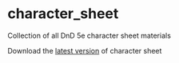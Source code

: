 # character_sheet
Collection of all DnD 5e character sheet materials

Download the [latest version](https://github.com/bomboy87/character_sheet/raw/master/character_sheet_updated.pdf) of character sheet
